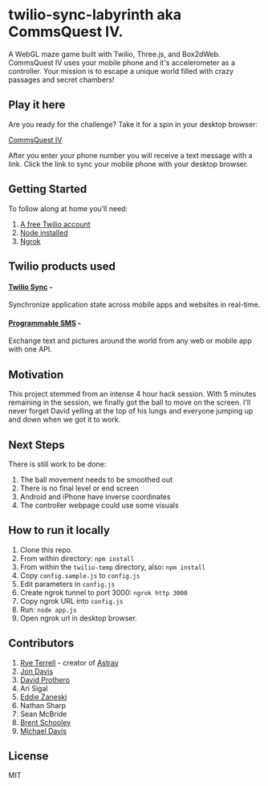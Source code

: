 # twilio-sync-labyrinth aka CommsQuest IV.
A WebGL maze game built with Twilio, Three.js, and Box2dWeb. CommsQuest IV uses your mobile phone and it's accelerometer as a controller. Your mission is to escape a unique world filled with crazy passages and secret chambers!

## Play it here
Are you ready for the challenge? Take it for a spin in your desktop browser:

[CommsQuest IV](http://bit.ly/2auDnm0)

After you enter your phone number you will receive a text message with a link. Click the link to sync your mobile phone with your desktop browser.

## Getting Started
To follow along at home you’ll need:

1. [A free Twilio account](https://www.twilio.com/try-twilio)
2. [Node installed](https://nodejs.org/en/download/)
3. [Ngrok](https://ngrok.com/)

## Twilio products used
#### [Twilio Sync](https://www.twilio.com/sync/api) - 
Synchronize application state across mobile apps and websites in real-time.

#### [Programmable SMS](https://www.twilio.com/sms/api) - 
Exchange text and pictures around the world from any web or mobile app with one API.

## Motivation
This project stemmed from an intense 4 hour hack session. With 5 minutes remaining in the session, we finally got the ball to move on the screen. I'll never forget David yelling at the top of his lungs and everyone jumping up and down when we got it to work.

## Next Steps
There is still work to be done:

1. The ball movement needs to be smoothed out
2. There is no final level or end screen
3. Android and iPhone have inverse coordinates
4. The controller webpage could use some visuals

## How to run it locally
1. Clone this repo.
1. From within directory: `npm install`
1. From within the `twilio-temp` directory, also: `npm install`
1. Copy `config.sample.js` to `config.js`
1. Edit parameters in `config.js`
1. Create ngrok tunnel to port 3000: `ngrok http 3000`
1. Copy ngrok URL into `config.js`
1. Run: `node app.js`
1. Open ngrok url in desktop browser.

## Contributors
1. [Rye Terrell](https://github.com/wwwtyro) - creator of [Astray](https://github.com/wwwtyro/Astray)
2. [Jon Davis](https://github.com/jonedavis)
3. [David Prothero](https://github.com/dprothero/)
4. Ari Sigal
5. [Eddie Zaneski](https://github.com/eddiezane)
5. Nathan Sharp
6. Sean McBride
7. [Brent Schooley](https://github.com/brentschooley/)
8. [Michael Davis](https://github.com/michaeled)

## License
MIT

